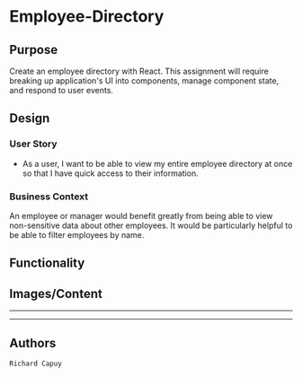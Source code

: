 # Employee-Directory

## Purpose

Create an employee directory with React. This assignment will require breaking up application's UI into components, manage component state, and respond to user events.

## Design

### User Story

* As a user, I want to be able to view my entire employee directory at once so that I have quick access to their information.

### Business Context

An employee or manager would benefit greatly from being able to view non-sensitive data about other employees. It would be particularly helpful to be able to filter employees by name.

## Functionality

## Images/Content
---

<!-- ### Employee Directory App
![Employee Directory gif](./public/assets/) -->

---

## Authors

```
Richard Capuy

```